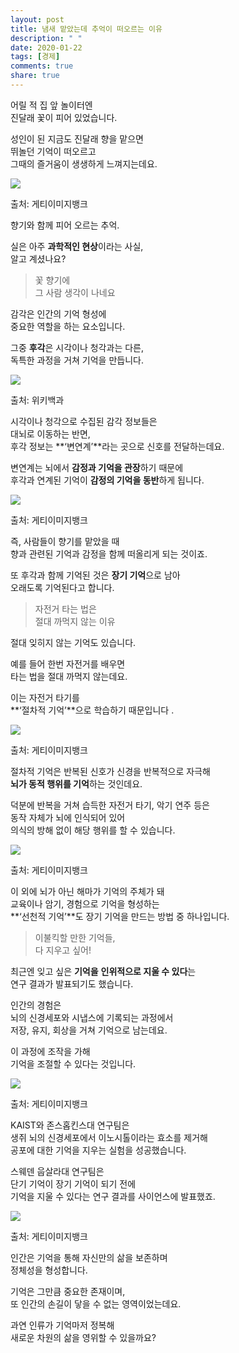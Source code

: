 ```yaml
---
layout: post
title: 냄새 맡았는데 추억이 떠오르는 이유
description: " "
date: 2020-01-22
tags: [경제]
comments: true
share: true
---
```



어릴 적 집 앞 놀이터엔  
진달래 꽃이 피어 있었습니다.  
  
성인이 된 지금도 진달래 향을 맡으면  
뛰놀던 기억이 떠오르고  
그때의 즐거움이 생생하게 느껴지는데요.

![](https://post-phinf.pstatic.net/MjAyMDExMjZfMTE2/MDAxNjA2MzQ5Njk0OTUx.a509YnTIwCJcjBcqlgYUP46QsBSsALt1vg5DuWdBqZkg.n7_G_AyWNjtSb6mIUoLET_tx8pSRn0IZee6aiE0UTdUg.PNG/2._%EA%B2%8C%ED%8B%B0%EC%B5%9C%EC%A2%85.png?type=w1200)

출처: 게티이미지뱅크

향기와 함께 피어 오르는 추억.  
  
실은 아주  **과학적인 현상**이라는 사실,  
알고 계셨나요?

> 꽃 향기에  
> 그 사람 생각이 나네요

감각은 인간의 기억 형성에  
중요한 역할을 하는 요소입니다.  
  
그중  **후각**은 시각이나 청각과는 다른,  
독특한 과정을 거쳐 기억을 만듭니다.

![](https://post-phinf.pstatic.net/MjAyMDExMjZfMjg5/MDAxNjA2MzQ5NzI1MDQ0.vqnCr6C6pMsP5hupUKaByyTeiaJVaxtR84ysCnlFm-Qg.UlhdLfzIfHDrmhbO7F586q9MKgpnkicZCD3_-EWD-LMg.PNG/1._%EC%9C%84%ED%82%A4_%EC%B5%9C%EC%A2%85.png?type=w1200)

출처: 위키백과

시각이나 청각으로 수집된 감각 정보들은  
대뇌로 이동하는 반면,  
후각 정보는  **‘변연계’**라는 곳으로 신호를 전달하는데요.  
  
변연계는 뇌에서 **감정과 기억을 관장**하기 때문에  
후각과 연계된 기억이  **감정의 기억을 동반**하게 됩니다.

![](https://post-phinf.pstatic.net/MjAyMDExMjZfMzIg/MDAxNjA2MzQ5NzU4NDMw.MOea3JiR-75hPXGVtiD6KwM21IGAjM4fs4JYen69uWUg.MmQSqDHkGVPJ9H5mzkf1bjxT1ztHwWe2F0gUxnWhmh8g.PNG/3._%EA%B2%8C%ED%8B%B0%EC%B5%9C%EC%A2%85.png?type=w1200)

출처: 게티이미지뱅크

즉, 사람들이 향기를 맡았을 때  
향과 관련된 기억과 감정을 함께 떠올리게 되는 것이죠.  
  
또 후각과 함께 기억된 것은  **장기 기억**으로 남아  
오래도록 기억된다고 합니다.

> 자전거 타는 법은  
> 절대 까먹지 않는 이유

절대 잊히지 않는 기억도 있습니다.  
  
예를 들어 한번 자전거를 배우면  
타는 법을 절대 까먹지 않는데요.  
  
이는 자전거 타기를  
**‘절차적 기억’**으로 학습하기 때문입니다 .

![](https://post-phinf.pstatic.net/MjAyMDExMjZfODgg/MDAxNjA2MzQ5Nzk4Mzk2.USCNpEtAskZFrV8ZLkYvma6QYxjymwZ5TcRH-EFxf1Mg.LK2ODFIdrqVNowBrqITaS1X3CkYVU8MWz9s72yQXqbQg.PNG/4._%EA%B2%8C%ED%8B%B0%EC%B5%9C%EC%A2%85.png?type=w1200)

출처: 게티이미지뱅크

절차적 기억은 반복된 신호가 신경을 반복적으로 자극해  
**뇌가 동적 행위를 기억**하는 것인데요.  
  
덕분에 반복을 거쳐 습득한 자전거 타기, 악기 연주 등은  
동작 자체가 뇌에 인식되어 있어  
의식의 방해 없이 해당 행위를 할 수 있습니다.

![](https://post-phinf.pstatic.net/MjAyMDExMjZfMTI5/MDAxNjA2MzQ5ODI3ODM3.sfSfM9auAFtAW9DUYs2f2miui2ZofFbCN5NxcAI0oXQg.N_ZCl_lAGPcROrSbaPxUddAYQXx3VQARd3Pf99lyzp0g.PNG/5._%EA%B2%8C%ED%8B%B0%EC%B5%9C%EC%A2%85.png?type=w1200)

출처: 게티이미지뱅크

이 외에 뇌가 아닌 해마가 기억의 주체가 돼  
교육이나 암기, 경험으로 기억을 형성하는  
**‘선천적 기억’**도 장기 기억을 만드는 방법 중 하나입니다.

> 이불킥할 만한 기억들,  
> 다 지우고 싶어!

최근엔 잊고 싶은  **기억을** **인위적으로 지울 수 있다**는  
연구 결과가 발표되기도 했습니다.  
  
인간의 경험은  
뇌의 신경세포와 시냅스에 기록되는 과정에서  
저장, 유지, 회상을 거쳐 기억으로 남는데요.  
  
이 과정에 조작을 가해  
기억을 조절할 수 있다는 것입니다.

![](https://post-phinf.pstatic.net/MjAyMDExMjZfMTc0/MDAxNjA2MzQ5ODc1NTAy.wKuRbrpXSIIwK2OWtLub3F9NgTVepoh8Lw6odU8Ld4wg.pOZK6wBvXtyO3aWOkIlOn03o1HGVK2BvMslG5DcO8Hgg.PNG/6._%EA%B2%8C%ED%8B%B0%EC%B5%9C%EC%A2%85.png?type=w1200)

출처: 게티이미지뱅크

KAIST와 존스홉킨스대 연구팀은  
생쥐 뇌의 신경세포에서 이노시톨이라는 효소를 제거해  
공포에 대한 기억을 지우는 실험을 성공했습니다.  
  
스웨덴 웁살라대 연구팀은  
단기 기억이 장기 기억이 되기 전에  
기억을 지울 수 있다는 연구 결과를 사이언스에 발표했죠.

![](https://post-phinf.pstatic.net/MjAyMDExMjZfNDMg/MDAxNjA2MzQ5ODk3MTM2.XntJeoR16PIDBG_NReOLUhD6frBOAWVvy4OCUOzw6sIg.5k8F-jD82_ZjMNy4JUfYXBFIUwS2dkzL8l34YwVGIXgg.PNG/7._%EA%B2%8C%ED%8B%B0%EC%B5%9C%EC%A2%85.png?type=w1200)

출처: 게티이미지뱅크

인간은 기억을 통해 자신만의 삶을 보존하며  
정체성을 형성합니다.  
  
기억은 그만큼 중요한 존재이며,  
또 인간의 손길이 닿을 수 없는 영역이었는데요.  
  
과연 인류가 기억마저 정복해  
새로운 차원의 삶을 영위할 수 있을까요?
